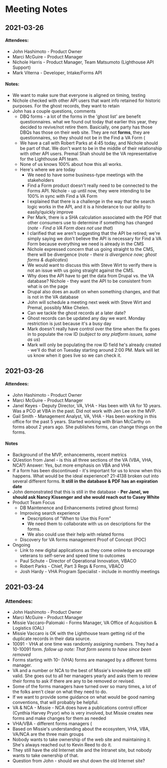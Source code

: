 # Meeting Notes

## 2021-03-26

#### Attendees:
- John Hashimoto - Product Owner
- Marci McGuire - Product Manager
- Nichole Harris - Product Manager, Team Matsumoto (Lighthouse API Support)
- Mark Viterna - Developer, Intake/Forms API

#### Notes:
- We want to make sure that everyone is aligned on  timing, testing 
- Nichole checked with other API users that want info retained for historic purposes.  For the ghost records, they want to retain 
- John has a couple questions, comments
    - DBQ forms - a lot of the forms in the 'ghost list' are benefit questionnaires.  what we found out today that earlier this year, they decided to revive/not retire them.  Basicially, one party has those DBQs has those on their web site.  They are not **forms**, they are questionnaires, so they should not be in the Find a VA Form (
    - We have a call with Robert Parks at 4:45 today, and Nichole should be part of that.  We don't want to be in the middle of their relationship with other API users. Premal Shah should be the VA representative for the Lighthouse API team.
    - None of us knows 100% about how this all works.
    - Here's where we are today
        - We need to have some business-type meetings with the stakeholders
        - Find a Form product doesn't really need to be connected to the Forms API.  Nichole - up until now, they were intending to be 100% in sync with Find a VA Form
        - I explained that there is a challenge in the way that the search logic works in the API, and it is a hinderance to our ability to easily/quickly improve
        - Per Mark, there is a SHA calculation associated with the PDF that other consumers use to determine if something has changed (_note - Find a VA Form does not use that_)
        - I clarified that we aren't suggesting that the API be retired; we're simply saying we don't believe the API is necessary for Find a VA Form because everything we need is already in the CMS
        - Nichole expressed concern that us going straight to the CMS, there will be divergence (_note - there is divergence now; ghost forms & duplicates_)
        - We would want to discuss this with Steve Wirt to verify there is not an issue with us going straight against the CMS.
        - Why does the API have to get the data from Drupal vs. the VA database?  Nichole - they want the API to be consistent from what is on the page
        - Drupal also does an audit on when something changes, and that is not in the VA database
        - John will schedule a meeting next week with Steve Wirt and Premal, possibly Mike Chelen.
        - Can we tackle the ghost records at a later date?
        - Ghost records can be updated any day we want.  Monday restriction is just because it's a busy day
        - Mark doesn't really have control over the time when the fix goes in to populate the row ID (_subject to any platform issues, same as us_)
        - Mark will only be populating the row ID field he's already created - we'll do that on Tuesday starting around 2:00 PM.  Mark will let us know when it goes live so we can check it.

## 2021-03-26

#### Attendees:
- John Hashimoto - Product Owner
- Marci McGuire - Product Manager
- Janel Keyes - Deputy Director, VA, VHA - Has been with VA for 10 years. Was a PCO at VBA in the past.  Did not work with Jen Lee on the MVP.
- Gail Smith - Management Analyst, VA, VHA - Has been working in this office for the past 5 years.  Started working with Brian McCarthy on forms about 2 years ago. She publishes forms, can change things on the forms. 

#### Notes
- Background of the MVP, enhancements, recent metrics
- QUestion from Janel - is this all three sections of the VA (VBA, VHA, NCA?) Answer: Yes, but more emphasis on VBA and VHA
- If a form has been discontinued - it's important for us to know when this happens.  What would be the ideal experience? 21-4138 broken out into several different forms.  **It still in the database & PDF has an expiration date** 
- John demonstrated that this is still in the database - **Per Janel, we should ask Nancy Kissenger and she would reach out to Casey White**
- Product Team Focus
    - DB Maintenence and Enhancements (retired ghost forms)
    - Improving search experience
        - Descriptions of "When to Use this Form"
        - We need them to collaborate with us on descriptions for the forms. 
        - We also could use their help with related forms
    - Discovery for VA forms management Proof of Concept (POC)
 - Ongoing
     - Link to new digital applications as they come online to encourage veterans to self-serve and speed time to outcomes
     - Paul Schute - Director of Operational Innovation, VBACO
     - Robert Parks - Chief, Part 3 Regs & Forms, VBACO
     - Josh Hardy - VHA Program Specialist - include in monthly meetings

## 2021-03-24
### Attendees:
- John Hashimoto - Product Owner
- Marci McGuire - Product Manager
- Missie Vaccaro-Palomaki - Forms Manager, VA Office of Acquisition & Logistics (OAL)
- Missie Vaccaro is OK with the Lighthouse team getting rid of the duplicate records in their data source. 
- 10091 - VHA at one time was randomly assigning numbers.  They had a 10-10091 form. _follow up note: That form seems to have since been removed_
- Forms starting with 10- (VHA) forms are managed by a different forms manager. 
- VA and a number or NCA to the best of Missie's knowledge are still valid.  She goes out to all her managers yearly and asks them to review their forms to ask if there are any to be removed or revised.  
- Some of the forms managers have turned over so many times, a lot of the folks aren't clear on what they need to do.
- If we want to provide some guidance on what would be good naming conventions, that will probably be helpful.
- VA & NCA - Missie - NCA does have a publications control officer (Cynthia Harvey Pryor) who is very involved, but Missie creates new forms and make changes for them as needed
- VHA/VBA - different forms managers (
- Based on Missie's understanding about the ecosystem, VHA, VBA, VA/NCA are the three main groups
- Nobody wants to take ownership of the web site and maintaining it.  She's always reached out to Kevin Reed to do it. 
- They still have the old Internet site and the Intranet site, but nobody wants to take ownership of that.
- Question from John - should we shut down the old Internet site? 
